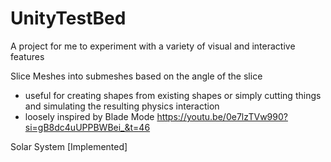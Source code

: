 # UnityTestBed
A project for me to experiment with a variety of visual and interactive features

Slice Meshes into submeshes based on the angle of the slice
- useful for creating shapes from existing shapes or simply cutting things and simulating the resulting physics interaction
- loosely inspired by Blade Mode https://youtu.be/0e7lzTVw990?si=gB8dc4uUPPBWBei_&t=46

Solar System [Implemented]
